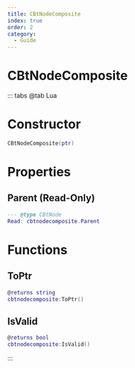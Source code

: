 ```yaml
---
title: CBtNodeComposite
index: true
order: 2
category:
  - Guide
---
```


# CBtNodeComposite

::: tabs
@tab Lua
# Constructor
```lua
CBtNodeComposite(ptr)
```
# Properties
## Parent (Read-Only)
```lua
--- @type CBtNode
Read: cbtnodecomposite.Parent
```
# Functions
## ToPtr
```lua
@returns string
cbtnodecomposite:ToPtr()
```
## IsValid
```lua
@returns bool
cbtnodecomposite:IsValid()
```

:::